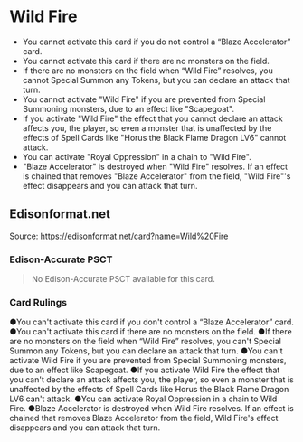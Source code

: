 # Wild Fire

*   You cannot activate this card if you do not control a “Blaze Accelerator” card.
*   You cannot activate this card if there are no monsters on the field.
*   If there are no monsters on the field when “Wild Fire” resolves, you cannot Special Summon any Tokens, but you can declare an attack that turn.
*   You cannot activate "Wild Fire" if you are prevented from Special Summoning monsters, due to an effect like "Scapegoat".
*   If you activate "Wild Fire" the effect that you cannot declare an attack affects you, the player, so even a monster that is unaffected by the effects of Spell Cards like "Horus the Black Flame Dragon LV6" cannot attack.
*   You can activate "Royal Oppression" in a chain to "Wild Fire".
*   "Blaze Accelerator" is destroyed when "Wild Fire" resolves. If an effect is chained that removes "Blaze Accelerator" from the field, "Wild Fire"'s effect disappears and you can attack that turn.

## Edisonformat.net

Source: https://edisonformat.net/card?name=Wild%20Fire

### Edison-Accurate PSCT

> No Edison-Accurate PSCT available for this card.

### Card Rulings

●You can't activate this card if you don't control a “Blaze Accelerator” card.
●You can't activate this card if there are no monsters on the field.
●If there are no monsters on the field when “Wild Fire” resolves, you can't Special Summon any Tokens, but you can declare an attack that turn.
●You can't activate Wild Fire if you are prevented from Special Summoning monsters, due to an effect like Scapegoat.
●If you activate Wild Fire the effect that you can't declare an attack affects you, the player, so even a monster that is unaffected by the effects of Spell Cards like Horus the Black Flame Dragon LV6 can't attack.
●You can activate Royal Oppression in a chain to Wild Fire.
●Blaze Accelerator is destroyed when Wild Fire resolves. If an effect is chained that removes Blaze Accelerator from the field, Wild Fire's effect disappears and you can attack that turn.
            